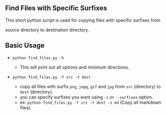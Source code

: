 ## Find Files with Specific Surfixes 

This short python script is used for copying files with specific surfixes from 

source directory to destination directory.

## Basic Usage

- `python find_files.py -h`
  - This will print out all options and minimum directions.

- `python find_files.py -f src -t dest`
  - copy all files with surfix `png`, `jepg`, `gif` and `jpg` from `src` (directory) to `dest` (directory).
  - you can specify surfixes you want using `-s` or `--surfixes` option.
  - ex: `python find_files.py -f src -t dest -s md` (Copy all markdown files).
